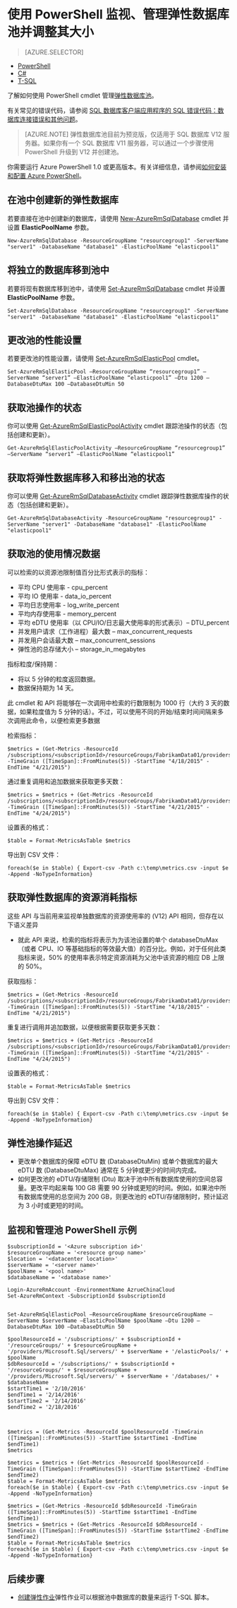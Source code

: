 <properties 
    pageTitle="管理弹性数据库池 (PowerShell) | Azure" 
    description="了解如何使用 PowerShell 管理弹性数据库池。"  
	services="sql-database" 
    documentationCenter="" 
    authors="stevestein" 
    manager="jhubbard" 
    editor=""/>

<tags
    ms.service="sql-database"
    ms.date="04/01/2016"
    wacn.date="06/14/2016"/>

# 使用 PowerShell 监视、管理弹性数据库池并调整其大小 

> [AZURE.SELECTOR]
- [PowerShell](/documentation/articles/sql-database-elastic-pool-manage-powershell/)
- [C#](/documentation/articles/sql-database-elastic-pool-manage-csharp/)
- [T-SQL](/documentation/articles/sql-database-elastic-pool-manage-tsql/)

了解如何使用 PowerShell cmdlet 管理[弹性数据库池](/documentation/articles/sql-database-elastic-pool/)。

有关常见的错误代码，请参阅 [SQL 数据库客户端应用程序的 SQL 错误代码：数据库连接错误和其他问题](/documentation/articles/sql-database-develop-error-messages/)。

> [AZURE.NOTE] 弹性数据库池目前为预览版，仅适用于 SQL 数据库 V12 服务器。如果你有一个 SQL 数据库 V11 服务器，可以通过一个步骤使用 PowerShell 升级到 V12 并创建池。

你需要运行 Azure PowerShell 1.0 或更高版本。有关详细信息，请参阅[如何安装和配置 Azure PowerShell](/documentation/articles/powershell-install-configure/)。

## 在池中创建新的弹性数据库

若要直接在池中创建新的数据库，请使用 [New-AzureRmSqlDatabase](https://msdn.microsoft.com/zh-cn/library/azure/mt619339.aspx) cmdlet 并设置 **ElasticPoolName** 参数。


	New-AzureRmSqlDatabase -ResourceGroupName "resourcegroup1" -ServerName "server1" -DatabaseName "database1" -ElasticPoolName "elasticpool1"


## 将独立的数据库移到池中

若要将现有数据库移到池中，请使用 [Set-AzureRmSqlDatabase](https://msdn.microsoft.com/zh-cn/library/azure/mt619433.aspx) cmdlet 并设置 **ElasticPoolName** 参数。

	Set-AzureRmSqlDatabase -ResourceGroupName "resourcegroup1" -ServerName "server1" -DatabaseName "database1" -ElasticPoolName "elasticpool1"


## 更改池的性能设置

若要更改池的性能设置，请使用 [Set-AzureRmSqlElasticPool](https://msdn.microsoft.com/zh-cn/library/azure/mt603511.aspx) cmdlet。

    Set-AzureRmSqlElasticPool –ResourceGroupName “resourcegroup1” –ServerName “server1” –ElasticPoolName “elasticpool1” –Dtu 1200 –DatabaseDtuMax 100 –DatabaseDtuMin 50 


## 获取池操作的状态

你可以使用 [Get-AzureRmSqlElasticPoolActivity](https://msdn.microsoft.com/zh-cn/library/azure/mt603812.aspx) cmdlet 跟踪池操作的状态（包括创建和更新）。

	Get-AzureRmSqlElasticPoolActivity –ResourceGroupName “resourcegroup1” –ServerName “server1” –ElasticPoolName “elasticpool1” 


## 获取将弹性数据库移入和移出池的状态

你可以使用 [Get-AzureRmSqlDatabaseActivity](https://msdn.microsoft.com/zh-cn/library/azure/mt603687.aspx) cmdlet 跟踪弹性数据库操作的状态（包括创建和更新）。

	Get-AzureRmSqlDatabaseActivity -ResourceGroupName "resourcegroup1" -ServerName "server1" -DatabaseName "database1" -ElasticPoolName "elasticpool1"

## 获取池的使用情况数据

可以检索的以资源池限制值百分比形式表示的指标：

* 平均 CPU 使用率 - cpu\_percent 
* 平均 IO 使用率 - data\_io\_percent 
* 平均日志使用率 - log\_write\_percent 
* 平均内存使用率 - memory\_percent 
* 平均 eDTU 使用率（以 CPU/IO/日志最大使用率的形式表示）– DTU\_percent 
* 并发用户请求（工作进程）最大数 – max\_concurrent\_requests 
* 并发用户会话最大数 – max\_concurrent\_sessions 
* 弹性池的总存储大小 – storage\_in\_megabytes 


指标粒度/保持期：

* 将以 5 分钟的粒度返回数据。  
* 数据保持期为 14 天。  


此 cmdlet 和 API 将能够在一次调用中检索的行数限制为 1000 行（大约 3 天的数据，如果粒度值为 5 分钟的话）。不过，可以使用不同的开始/结束时间间隔来多次调用此命令，以便检索更多数据


检索指标：

	$metrics = (Get-Metrics -ResourceId /subscriptions/<subscriptionId>/resourceGroups/FabrikamData01/providers/Microsoft.Sql/servers/fabrikamsqldb02/elasticPools/franchisepool -TimeGrain ([TimeSpan]::FromMinutes(5)) -StartTime "4/18/2015" -EndTime "4/21/2015") 

通过重复调用和追加数据来获取更多天数：

	$metrics = $metrics + (Get-Metrics -ResourceId /subscriptions/<subscriptionId>/resourceGroups/FabrikamData01/providers/Microsoft.Sql/servers/fabrikamsqldb02/elasticPools/franchisepool -TimeGrain ([TimeSpan]::FromMinutes(5)) -StartTime "4/21/2015" -EndTime "4/24/2015") 
 
设置表的格式：

    $table = Format-MetricsAsTable $metrics 

导出到 CSV 文件：

    foreach($e in $table) { Export-csv -Path c:\temp\metrics.csv -input $e -Append -NoTypeInformation} 

## 获取弹性数据库的资源消耗指标

这些 API 与当前用来监视单独数据库的资源使用率的 (V12) API 相同，但存在以下语义差异

* 就此 API 来说，检索的指标将表示为为该池设置的单个 databaseDtuMax（或者 CPU、IO 等基础指标的等效最大值）的百分比。例如，对于任何此类指标来说，50% 的使用率表示特定资源消耗为父池中该资源的相应 DB 上限的 50%。 

获取指标：

    $metrics = (Get-Metrics -ResourceId /subscriptions/<subscriptionId>/resourceGroups/FabrikamData01/providers/Microsoft.Sql/servers/fabrikamsqldb02/databases/myDB -TimeGrain ([TimeSpan]::FromMinutes(5)) -StartTime "4/18/2015" -EndTime "4/21/2015") 

重复进行调用并追加数据，以便根据需要获取更多天数：

    $metrics = $metrics + (Get-Metrics -ResourceId /subscriptions/<subscriptionId>/resourceGroups/FabrikamData01/providers/Microsoft.Sql/servers/fabrikamsqldb02/databases/myDB -TimeGrain ([TimeSpan]::FromMinutes(5)) -StartTime "4/21/2015" -EndTime "4/24/2015") 

设置表的格式：

    $table = Format-MetricsAsTable $metrics 

导出到 CSV 文件：

    foreach($e in $table) { Export-csv -Path c:\temp\metrics.csv -input $e -Append -NoTypeInformation}


## 弹性池操作延迟

- 更改单个数据库的保障 eDTU 数 (DatabaseDtuMin) 或单个数据库的最大 eDTU 数 (DatabaseDtuMax) 通常在 5 分钟或更少的时间内完成。
- 如何更改池的 eDTU/存储限制 (Dtu) 取决于池中所有数据库使用的空间总容量。更改平均起来每 100 GB 需要 90 分钟或更短的时间。例如，如果池中所有数据库使用的总空间为 200 GB，则更改池的 eDTU/存储限制时，预计延迟为 3 小时或更短的时间。


## 监视和管理池 PowerShell 示例


    $subscriptionId = '<Azure subscription id>'
    $resourceGroupName = '<resource group name>'
    $location = '<datacenter location>'
    $serverName = '<server name>'
    $poolName = '<pool name>'
    $databaseName = '<database name>'
    
    Login-AzureRmAccount -EnvironmentName AzrueChinaCloud
    Set-AzureRmContext -SubscriptionId $subscriptionId
    
    
    Set-AzureRmSqlElasticPool –ResourceGroupName $resourceGroupName –ServerName $serverName –ElasticPoolName $poolName –Dtu 1200 –DatabaseDtuMax 100 –DatabaseDtuMin 50 
    
    $poolResourceId = '/subscriptions/' + $subscriptionId + '/resourceGroups/' + $resourceGroupName + '/providers/Microsoft.Sql/servers/' + $serverName + '/elasticPools/' + $poolName
    $dbResourceId = '/subscriptions/' + $subscriptionId + '/resourceGroups/' + $resourceGroupName + '/providers/Microsoft.Sql/servers/' + $serverName + '/databases/' + $databaseName 
    $startTime1 = '2/10/2016'
    $endTime1 = '2/14/2016'
    $startTime2 = '2/14/2016'
    $endTime2 = '2/18/2016'
    
    
    
    $metrics = (Get-Metrics -ResourceId $poolResourceId -TimeGrain ([TimeSpan]::FromMinutes(5)) -StartTime $startTime1 -EndTime $endTime1) 
    $metrics
    
    $metrics = $metrics + (Get-Metrics -ResourceId $poolResourceId -TimeGrain ([TimeSpan]::FromMinutes(5)) -StartTime $startTime2 -EndTime $endTime2)
    $table = Format-MetricsAsTable $metrics
    foreach($e in $table) { Export-csv -Path c:\temp\metrics.csv -input $e -Append -NoTypeInformation}
    
    $metrics = (Get-Metrics -ResourceId $dbResourceId -TimeGrain ([TimeSpan]::FromMinutes(5)) -StartTime $startTime1 -EndTime $endTime1) 
    $metrics = $metrics + (Get-Metrics -ResourceId $dbResourceId -TimeGrain ([TimeSpan]::FromMinutes(5)) -StartTime $startTime2 -EndTime $endTime2)
    $table = Format-MetricsAsTable $metrics
    foreach($e in $table) { Export-csv -Path c:\temp\metrics.csv -input $e -Append -NoTypeInformation}

## 后续步骤

- [创建弹性作业](/documentation/articles/sql-database-elastic-jobs-overview/)弹性作业可以根据池中数据库的数量来运行 T-SQL 脚本。

<!---HONumber=Mooncake_0606_2016-->
